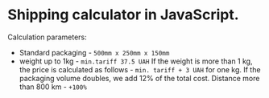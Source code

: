 # Shipping calculator in JavaScript.

Calculation parameters:
 - Standard packaging - `500mm x 250mm x 150mm`
 - weight up to 1kg - `min.tariff 37.5 UAH`
If the weight is more than 1 kg, the price is calculated as follows - `min. tariff + 3 UAH` for one kg.
If the packaging volume doubles, we add 12% of the total cost.
Distance more than 800 km - `+100%`




